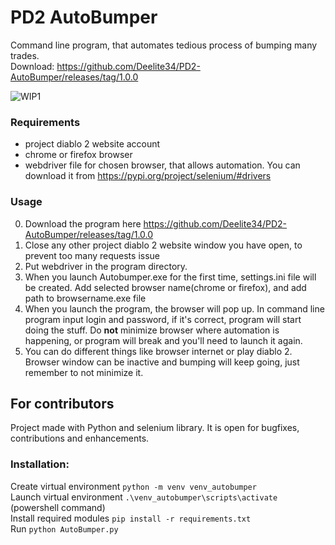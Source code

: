 # PD2 AutoBumper
 Command line program, that automates tedious process of bumping many trades.  
 Download: https://github.com/Deelite34/PD2-AutoBumper/releases/tag/1.0.0
 
 ![WIP1](https://user-images.githubusercontent.com/35972878/113863728-4bfc6a00-97aa-11eb-929e-46e3b73a4fbb.gif)


 ### Requirements
 - project diablo 2 website account
 - chrome or firefox browser  
 - webdriver file for chosen browser, that allows automation. You can download it from https://pypi.org/project/selenium/#drivers
 ### Usage
 0. Download the program here https://github.com/Deelite34/PD2-AutoBumper/releases/tag/1.0.0  
 1. Close any other project diablo 2 website window you have open, to prevent too many requests issue
 2. Put webdriver in the program directory.
 3. When you launch Autobumper.exe for the first time, settings.ini file will be created. Add selected browser name(chrome or firefox), and add path to browsername.exe file
 4. When you launch the program, the browser will pop up. In command line program input login and password, if it's correct, program will start doing the stuff. Do **not** minimize browser where automation is happening, or program will break and you'll need to launch it again.
 5. You can do different things like browser internet or play diablo 2. Browser window can be inactive and bumping will keep going, just remember to not minimize it.  
 

## For contributors
Project made with Python and selenium library. It is open for bugfixes, contributions and enhancements.
### Installation:
Create virtual environment `python -m venv venv_autobumper`  
Launch virtual environment `.\venv_autobumper\scripts\activate` (powershell command)  
Install required modules `pip install -r requirements.txt`  
Run `python AutoBumper.py`  
